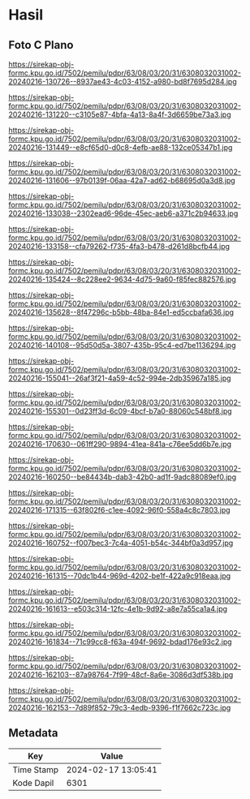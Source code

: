 # Hasil

## Foto C Plano

https://sirekap-obj-formc.kpu.go.id/7502/pemilu/pdpr/63/08/03/20/31/6308032031002-20240216-130726--8937ae43-4c03-4152-a980-bd8f7695d284.jpg

https://sirekap-obj-formc.kpu.go.id/7502/pemilu/pdpr/63/08/03/20/31/6308032031002-20240216-131220--c3105e87-4bfa-4a13-8a4f-3d6659be73a3.jpg

https://sirekap-obj-formc.kpu.go.id/7502/pemilu/pdpr/63/08/03/20/31/6308032031002-20240216-131449--e8cf65d0-d0c8-4efb-ae88-132ce05347b1.jpg

https://sirekap-obj-formc.kpu.go.id/7502/pemilu/pdpr/63/08/03/20/31/6308032031002-20240216-131606--97b0139f-06aa-42a7-ad62-b68695d0a3d8.jpg

https://sirekap-obj-formc.kpu.go.id/7502/pemilu/pdpr/63/08/03/20/31/6308032031002-20240216-133038--2302ead6-96de-45ec-aeb6-a371c2b94633.jpg

https://sirekap-obj-formc.kpu.go.id/7502/pemilu/pdpr/63/08/03/20/31/6308032031002-20240216-133158--cfa79262-f735-4fa3-b478-d261d8bcfb44.jpg

https://sirekap-obj-formc.kpu.go.id/7502/pemilu/pdpr/63/08/03/20/31/6308032031002-20240216-135424--8c228ee2-9634-4d75-9a60-f85fec882576.jpg

https://sirekap-obj-formc.kpu.go.id/7502/pemilu/pdpr/63/08/03/20/31/6308032031002-20240216-135628--8f47296c-b5bb-48ba-84e1-ed5ccbafa636.jpg

https://sirekap-obj-formc.kpu.go.id/7502/pemilu/pdpr/63/08/03/20/31/6308032031002-20240216-140108--95d50d5a-3807-435b-95c4-ed7be1136294.jpg

https://sirekap-obj-formc.kpu.go.id/7502/pemilu/pdpr/63/08/03/20/31/6308032031002-20240216-155041--26af3f21-4a59-4c52-994e-2db35967a185.jpg

https://sirekap-obj-formc.kpu.go.id/7502/pemilu/pdpr/63/08/03/20/31/6308032031002-20240216-155301--0d23ff3d-6c09-4bcf-b7a0-88060c548bf8.jpg

https://sirekap-obj-formc.kpu.go.id/7502/pemilu/pdpr/63/08/03/20/31/6308032031002-20240216-170630--061ff290-9894-41ea-841a-c76ee5dd6b7e.jpg

https://sirekap-obj-formc.kpu.go.id/7502/pemilu/pdpr/63/08/03/20/31/6308032031002-20240216-160250--be84434b-dab3-42b0-ad1f-9adc88089ef0.jpg

https://sirekap-obj-formc.kpu.go.id/7502/pemilu/pdpr/63/08/03/20/31/6308032031002-20240216-171315--63f802f6-c1ee-4092-96f0-558a4c8c7803.jpg

https://sirekap-obj-formc.kpu.go.id/7502/pemilu/pdpr/63/08/03/20/31/6308032031002-20240216-160752--f007bec3-7c4a-4051-b54c-344bf0a3d957.jpg

https://sirekap-obj-formc.kpu.go.id/7502/pemilu/pdpr/63/08/03/20/31/6308032031002-20240216-161315--70dc1b44-969d-4202-be1f-422a9c918eaa.jpg

https://sirekap-obj-formc.kpu.go.id/7502/pemilu/pdpr/63/08/03/20/31/6308032031002-20240216-161613--e503c314-12fc-4e1b-9d92-a8e7a55ca1a4.jpg

https://sirekap-obj-formc.kpu.go.id/7502/pemilu/pdpr/63/08/03/20/31/6308032031002-20240216-161834--71c99cc8-f63a-494f-9692-bdad176e93c2.jpg

https://sirekap-obj-formc.kpu.go.id/7502/pemilu/pdpr/63/08/03/20/31/6308032031002-20240216-162103--87a98764-7f99-48cf-8a6e-3086d3df538b.jpg

https://sirekap-obj-formc.kpu.go.id/7502/pemilu/pdpr/63/08/03/20/31/6308032031002-20240216-162153--7d89f852-79c3-4edb-9396-f1f7662c723c.jpg


## Metadata

| Key        | Value               |
| ---------- | ------------------- |
| Time Stamp | 2024-02-17 13:05:41 |
| Kode Dapil | 6301                |




